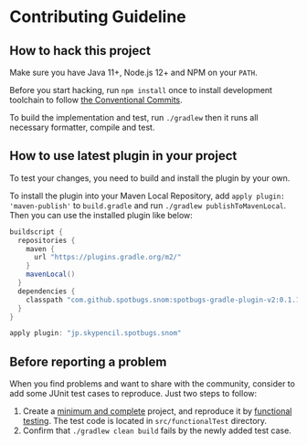 # Contributing Guideline

## How to hack this project

Make sure you have Java 11+, Node.js 12+ and NPM on your `PATH`.

Before you start hacking, run `npm install` once to install development toolchain
to follow [the Conventional Commits](https://conventionalcommits.org/).

To build the implementation and test, run `./gradlew` then it runs all necessary formatter, compile and test.

## How to use latest plugin in your project

To test your changes, you need to build and install the plugin by your own.

To install the plugin into your Maven Local Repository, add `apply plugin: 'maven-publish'` to `build.gradle` and run `./gradlew publishToMavenLocal`. Then you can use the installed plugin like below:

```groovy
buildscript {
  repositories {
    maven {
      url "https://plugins.gradle.org/m2/"
    }
    mavenLocal()
  }
  dependencies {
    classpath "com.github.spotbugs.snom:spotbugs-gradle-plugin-v2:0.1.1"
  }
}

apply plugin: "jp.skypencil.spotbugs.snom"
```

## Before reporting a problem

When you find problems and want to share with the community, consider to add some JUnit test cases to reproduce.
Just two steps to follow:

1. Create a [minimum and complete](http://stackoverflow.com/help/mcve) project, and reproduce it by [functional testing](https://guides.gradle.org/testing-gradle-plugins/). The test code is located in `src/functionalTest` directory.
2. Confirm that `./gradlew clean build` fails by the newly added test case.
